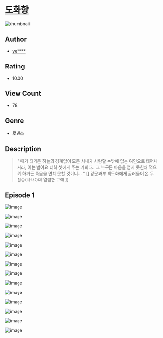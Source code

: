 # [도화향](https://comic.naver.com/challenge/list?titleId=811056)
![thumbnail](https://image-comic.pstatic.net/user_contents_data/challenge_comic/2023/05/25/212696/upload_4050202145133442105_480x623.jpeg)

## Author
- [ye****](https://comic.naver.com/artistTitle?id=212696)

## Rating
- 10.00

## View Count
- 78

## Genre
- 로맨스

## Description
> " 때가 되거든 하늘의 경계없이 모든 사내가 사랑할 수밖에 없는 여인으로 태어나거라, 이는 벌이요 너희 셋에게 주는 기회다.. 그 누구든 마음을 얻지 못한채 꺽으려 하거든 죽음을 면치 못할 것이니... " [[ 망문과부 백도화에게 굴러들어 온 두 짐승(사내?)의 열렬한 구애 ]]


## Episode 1
![image](https://image-comic.pstatic.net/user_contents_data/challenge_comic/2023/05/26/212696/upload_3834078617741452599.jpeg)

![image](https://image-comic.pstatic.net/user_contents_data/challenge_comic/2023/05/26/212696/upload_3762019941334999397.jpeg)

![image](https://image-comic.pstatic.net/user_contents_data/challenge_comic/2023/05/26/212696/upload_7003489285646201657.jpeg)

![image](https://image-comic.pstatic.net/user_contents_data/challenge_comic/2023/05/26/212696/upload_3474357999843565880.jpeg)

![image](https://image-comic.pstatic.net/user_contents_data/challenge_comic/2023/05/26/212696/upload_7147269122692362593.jpeg)

![image](https://image-comic.pstatic.net/user_contents_data/challenge_comic/2023/05/26/212696/upload_7306305559697044021.jpeg)

![image](https://image-comic.pstatic.net/user_contents_data/challenge_comic/2023/05/26/212696/upload_7305737103582061621.jpeg)

![image](https://image-comic.pstatic.net/user_contents_data/challenge_comic/2023/05/26/212696/upload_7292506685346101048.jpeg)

![image](https://image-comic.pstatic.net/user_contents_data/challenge_comic/2023/05/26/212696/upload_3616449196728017973.jpeg)

![image](https://image-comic.pstatic.net/user_contents_data/challenge_comic/2023/05/26/212696/upload_7233453011001030754.jpeg)

![image](https://image-comic.pstatic.net/user_contents_data/challenge_comic/2023/05/26/212696/upload_3545004924002722915.jpeg)

![image](https://image-comic.pstatic.net/user_contents_data/challenge_comic/2023/05/26/212696/upload_4135210895278159673.jpeg)

![image](https://image-comic.pstatic.net/user_contents_data/challenge_comic/2023/05/26/212696/upload_3833517874629129317.jpeg)

![image](https://image-comic.pstatic.net/user_contents_data/challenge_comic/2023/05/26/212696/upload_7148114642808944741.jpeg)
